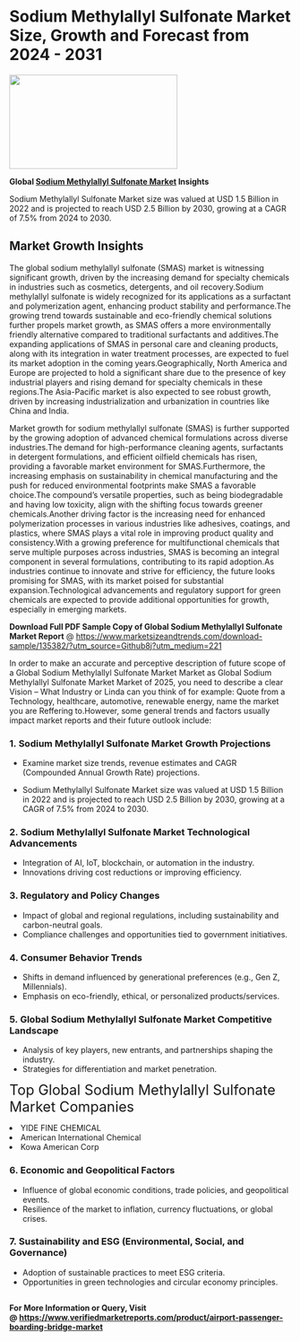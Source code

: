 <H1>Sodium Methylallyl Sulfonate Market Size, Growth and Forecast from 2024 - 2031</H1><img class="aligncenter size-medium wp-image-584254" src="https://thirdeyenews.in/wp-content/uploads/2024/09/Global-Market-Research-300x168.jpeg" alt="" width="300" height="168" /><p><strong>Global&nbsp;<a href="https://www.marketsizeandtrends.com/download-sample/135382/?utm_source=Github8j?utm_medium=221">Sodium Methylallyl Sulfonate Market</a> Insights</strong></p><p>Sodium Methylallyl Sulfonate Market size was valued at USD 1.5 Billion in 2022 and is projected to reach USD 2.5 Billion by 2030, growing at a CAGR of 7.5% from 2024 to 2030.</p><p><h2>Market Growth Insights</h2> <p>The global sodium methylallyl sulfonate (SMAS) market is witnessing significant growth, driven by the increasing demand for specialty chemicals in industries such as cosmetics, detergents, and oil recovery.Sodium methylallyl sulfonate is widely recognized for its applications as a surfactant and polymerization agent, enhancing product stability and performance.The growing trend towards sustainable and eco-friendly chemical solutions further propels market growth, as SMAS offers a more environmentally friendly alternative compared to traditional surfactants and additives.The expanding applications of SMAS in personal care and cleaning products, along with its integration in water treatment processes, are expected to fuel its market adoption in the coming years.Geographically, North America and Europe are projected to hold a significant share due to the presence of key industrial players and rising demand for specialty chemicals in these regions.The Asia-Pacific market is also expected to see robust growth, driven by increasing industrialization and urbanization in countries like China and India.</p> <p>Market growth for sodium methylallyl sulfonate (SMAS) is further supported by the growing adoption of advanced chemical formulations across diverse industries.The demand for high-performance cleaning agents, surfactants in detergent formulations, and efficient oilfield chemicals has risen, providing a favorable market environment for SMAS.Furthermore, the increasing emphasis on sustainability in chemical manufacturing and the push for reduced environmental footprints make SMAS a favorable choice.The compound’s versatile properties, such as being biodegradable and having low toxicity, align with the shifting focus towards greener chemicals.Another driving factor is the increasing need for enhanced polymerization processes in various industries like adhesives, coatings, and plastics, where SMAS plays a vital role in improving product quality and consistency.With a growing preference for multifunctional chemicals that serve multiple purposes across industries, SMAS is becoming an integral component in several formulations, contributing to its rapid adoption.As industries continue to innovate and strive for efficiency, the future looks promising for SMAS, with its market poised for substantial expansion.Technological advancements and regulatory support for green chemicals are expected to provide additional opportunities for growth, especially in emerging markets.</p> <p><span class=""><strong>Download Full PDF Sample Copy of Global Sodium Methylallyl Sulfonate Market Report</strong> @ <a href="https://www.marketsizeandtrends.com/download-sample/135382/?utm_source=Github8j?utm_medium=221" target="_blank">https://www.marketsizeandtrends.com/download-sample/135382/?utm_source=Github8j?utm_medium=221</a></span></p><p>In order to make an accurate and perceptive description of future scope of a Global&nbsp;Sodium Methylallyl Sulfonate Market Market as Global&nbsp;Sodium Methylallyl Sulfonate Market Market of 2025, you need to describe a clear Vision &ndash; What Industry or Linda can you think of for example: Quote from a Technology, healthcare, automotive, renewable energy, name the market you are Reffering to.However, some general trends and factors usually impact market reports and their future outlook include:</p><h3>1.&nbsp;<strong>Sodium Methylallyl Sulfonate Market Growth Projections</strong></h3><ul><li>Examine market size trends, revenue estimates and CAGR (Compounded Annual Growth Rate) projections.</li><li><p>Sodium Methylallyl Sulfonate Market size was valued at USD 1.5 Billion in 2022 and is projected to reach USD 2.5 Billion by 2030, growing at a CAGR of 7.5% from 2024 to 2030.</p></li></ul><h3>2.&nbsp;<strong>Sodium Methylallyl Sulfonate Market Technological Advancements</strong></h3><ul><li>Integration of AI, IoT, blockchain, or automation in the industry.</li><li>Innovations driving cost reductions or improving efficiency.</li></ul><h3>3.&nbsp;<strong>Regulatory and Policy Changes</strong></h3><ul><li>Impact of global and regional regulations, including sustainability and carbon-neutral goals.</li><li>Compliance challenges and opportunities tied to government initiatives.</li></ul><h3>4.&nbsp;<strong>Consumer Behavior Trends</strong></h3><ul><li>Shifts in demand influenced by generational preferences (e.g., Gen Z, Millennials).</li><li>Emphasis on eco-friendly, ethical, or personalized products/services.</li></ul><h3>5.&nbsp;<strong>Global Sodium Methylallyl Sulfonate Market Competitive Landscape</strong></h3><ul><li>Analysis of key players, new entrants, and partnerships shaping the industry.</li><li>Strategies for differentiation and market penetration.</li></ul><p data-pm-slice="1 1 []"><span style="color: inherit; font-family: inherit; font-size: 25px;">Top Global Sodium Methylallyl Sulfonate Market Companies</span></p><div class="" data-test-id=""><p><li>YIDE FINE CHEMICAL</li><li> American International Chemical</li><li> Kowa American Corp</li></p></div><h3>6.&nbsp;<strong>Economic and Geopolitical Factors</strong></h3><ul><li>Influence of global economic conditions, trade policies, and geopolitical events.</li><li>Resilience of the market to inflation, currency fluctuations, or global crises.</li></ul><h3>7.&nbsp;<strong>Sustainability and ESG (Environmental, Social, and Governance)</strong></h3><ul><li>Adoption of sustainable practices to meet ESG criteria.</li><li>Opportunities in green technologies and circular economy principles.</li></ul><h2><strong style="font-size: 14px;">For More Information or Query, Visit @&nbsp;</strong><a style="background-color: #ffffff; font-size: 14px;" href="https://www.marketsizeandtrends.com/report/sodium-methylallyl-sulfonate-market/" target="_blank">https://www.verifiedmarketreports.com/product/airport-passenger-boarding-bridge-market</a></h2>